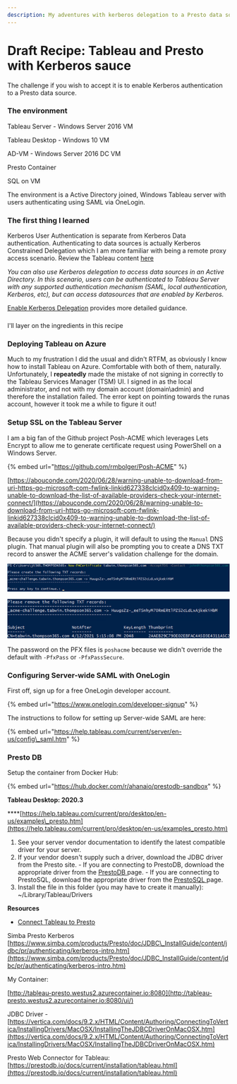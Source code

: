 ```yaml
---
description: My adventures with kerberos delegation to a Presto data source
---
```


# Draft Recipe: Tableau and Presto with Kerberos sauce

The challenge if you wish to accept it is to enable Kerberos authentication to a Presto data source. 

### The environment

Tableau Server - Windows Server 2016 VM

Tableau Desktop - Windows 10 VM

AD-VM - Windows Server 2016 DC VM

Presto Container 

SQL on VM

The environment is a Active Directory joined, Windows Tableau server with users authenticating using SAML via OneLogin. 

### The first thing I learned

Kerberos User Authentication is separate from Kerberos Data authentication. Authenticating to data sources is actually Kerberos Constrained Delegation which I am more familiar with being a remote proxy access scenario. Review the Tableau content [here](https://help.tableau.com/current/server/en-us/kerberos_keytab.htm#datasource-delegation)

_You can also use Kerberos delegation to access data sources in an Active Directory. In this scenario, users can be authenticated to Tableau Server with any supported authentication mechanism \(SAML, local authentication, Kerberos, etc\), but can access datasources that are enabled by Kerberos._

[Enable Kerberos Delegation](https://help.tableau.com/current/server/en-us/kerberos_delegation.htm) provides more detailed guidance.

### 

I'll layer on the ingredients in this recipe

### Deploying Tableau on Azure

Much to my frustration I did the usual and didn't RTFM, as obviously I know how to install Tableau on Azure. Comfortable with both of them, naturally. Unfortunately, I **repeatedly** made the mistake of not signing in correctly to the Tableau Services Manager \(TSM\) UI. I signed in as the local administrator, and not with my domain account \(domain\admin\) and therefore the installation failed. The error kept on pointing towards the runas account, however it took me a while to figure it out!

### Setup SSL on the Tableau Server

I am a big fan of the Github project Posh-ACME which leverages Lets Encrypt to allow me to generate certificate request using PowerShell on a Windows Server.

{% embed url="https://github.com/rmbolger/Posh-ACME" %}

  
[https://abouconde.com/2020/06/28/warning-unable-to-download-from-uri-https-go-microsoft-com-fwlink-linkid627338clcid0x409-to-warning-unable-to-download-the-list-of-available-providers-check-your-internet-connect/](https://abouconde.com/2020/06/28/warning-unable-to-download-from-uri-https-go-microsoft-com-fwlink-linkid627338clcid0x409-to-warning-unable-to-download-the-list-of-available-providers-check-your-internet-connect/)

Because you didn't specify a plugin, it will default to using the `Manual` DNS plugin. That manual plugin will also be prompting you to create a DNS TXT record to answer the ACME server's validation challenge for the domain.

![](../.gitbook/assets/image%20%282%29.png)

![](../.gitbook/assets/image%20%283%29.png)

The password on the PFX files is `poshacme` because we didn't override the default with `-PfxPass` or `-PfxPassSecure`.

### Configuring Server-wide SAML with OneLogin

First off, sign up for a free OneLogin developer account.

{% embed url="https://www.onelogin.com/developer-signup" %}

The instructions to follow for setting up Server-wide SAML are here:

{% embed url="https://help.tableau.com/current/server/en-us/config\_saml.htm" %}







### 

### Presto DB

Setup the container from Docker Hub:

{% embed url="https://hub.docker.com/r/ahanaio/prestodb-sandbox" %}

**Tableau Desktop: 2020.3**

\*\*\*\*[https://help.tableau.com/current/pro/desktop/en-us/examples\_presto.htm](https://help.tableau.com/current/pro/desktop/en-us/examples_presto.htm)

1. See your server vendor documentation to identify the latest compatible driver for your server.
2. If your  vendor doesn't supply such a driver, download the JDBC driver from the Presto site.  - If you are connecting to PrestoDB, download the appropriate driver from the [PrestoDB ](https://prestodb.io/download.html)page. - If you are connecting to PrestoSQL, download the appropriate driver from the [PrestoSQL ](https://prestosql.io/download.html)page.
3. Install the file in this folder \(you may have to create it manually\): ~/Library/Tableau/Drivers

**Resources**

* [Connect Tableau to Presto](http://onlinehelp.tableau.com/current/pro/desktop/en-us/examples_presto.htm)

Simba Presto Kerberos [https://www.simba.com/products/Presto/doc/JDBC\_InstallGuide/content/jdbc/pr/authenticating/kerberos-intro.htm](https://www.simba.com/products/Presto/doc/JDBC_InstallGuide/content/jdbc/pr/authenticating/kerberos-intro.htm)

My Container:

[http://tableau-presto.westus2.azurecontainer.io:8080](http://tableau-presto.westus2.azurecontainer.io:8080/ui/)

JDBC Driver - [https://vertica.com/docs/9.2.x/HTML/Content/Authoring/ConnectingToVertica/InstallingDrivers/MacOSX/InstallingTheJDBCDriverOnMacOSX.htm](https://vertica.com/docs/9.2.x/HTML/Content/Authoring/ConnectingToVertica/InstallingDrivers/MacOSX/InstallingTheJDBCDriverOnMacOSX.htm)

Presto Web Connector for Tableau: [https://prestodb.io/docs/current/installation/tableau.html](https://prestodb.io/docs/current/installation/tableau.html)




